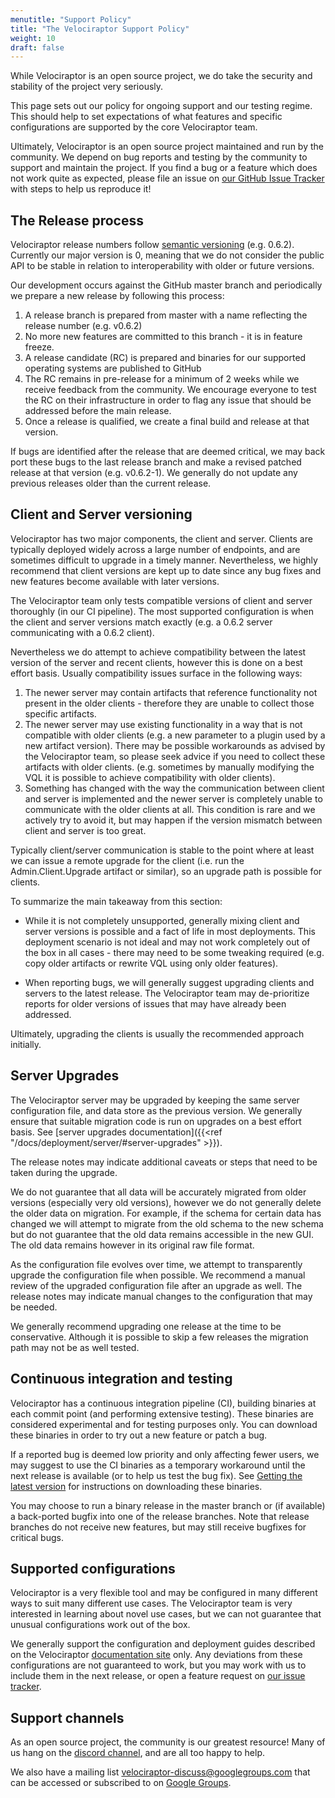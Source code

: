 ```yaml
---
menutitle: "Support Policy"
title: "The Velociraptor Support Policy"
weight: 10
draft: false
---
```


While Velociraptor is an open source project, we do take the security
and stability of the project very seriously.

This page sets out our policy for ongoing support and our testing
regime. This should help to set expectations of what features and
specific configurations are supported by the core Velociraptor team.

Ultimately, Velociraptor is an open source project maintained and run
by the community. We depend on bug reports and testing by the
community to support and maintain the project. If you find a bug or a
feature which does not work quite as expected, please file an issue on
[our GitHub Issue
Tracker](https://github.com/Velocidex/velociraptor/issues) with steps
to help us reproduce it!

## The Release process

Velociraptor release numbers follow [semantic versioning](https://semver.org/)
(e.g. 0.6.2). Currently our major version is 0, meaning that we do not
consider the public API to be stable in relation to interoperability
with older or future versions.

Our development occurs against the GitHub master branch and
periodically we prepare a new release by following this process:

1. A release branch is prepared from master with a name reflecting the
   release number (e.g. v0.6.2)
2. No more new features are committed to this branch - it is in
   feature freeze.
3. A release candidate (RC) is prepared and binaries for our supported
   operating systems are published to GitHub
4. The RC remains in pre-release for a minimum of 2 weeks while we
   receive feedback from the community. We encourage everyone to test
   the RC on their infrastructure in order to flag any issue that
   should be addressed before the main release.
5. Once a release is qualified, we create a final build and release at
   that version.

If bugs are identified after the release that are deemed critical, we
may back port these bugs to the last release branch and make a revised
patched release at that version (e.g. v0.6.2-1). We generally do not
update any previous releases older than the current release.


## Client and Server versioning

Velociraptor has two major components, the client and server. Clients
are typically deployed widely across a large number of endpoints, and
are sometimes difficult to upgrade in a timely manner. Nevertheless,
we highly recommend that client versions are kept up to date since any
bug fixes and new features become available with later versions.

The Velociraptor team only tests compatible versions of client and
server thoroughly (in our CI pipeline). The most supported
configuration is when the client and server versions match exactly
(e.g. a 0.6.2 server communicating with a 0.6.2 client).

Nevertheless we do attempt to achieve compatibility between the latest
version of the server and recent clients, however this is done on a
best effort basis. Usually compatibility issues surface in the
following ways:

1. The newer server may contain artifacts that reference functionality
   not present in the older clients - therefore they are unable to
   collect those specific artifacts.
2. The newer server may use existing functionality in a way that is
   not compatible with older clients (e.g. a new parameter to a plugin
   used by a new artifact version). There may be possible workarounds
   as advised by the Velociraptor team, so please seek advice if you
   need to collect these artifacts with older clients. (e.g. sometimes
   by manually modifying the VQL it is possible to achieve
   compatibility with older clients).
3. Something has changed with the way the communication between client
   and server is implemented and the newer server is completely unable
   to communicate with the older clients at all. This condition is
   rare and we actively try to avoid it, but may happen if the version
   mismatch between client and server is too great.

Typically client/server communication is stable to the point where at
least we can issue a remote upgrade for the client (i.e. run the
Admin.Client.Upgrade artifact or similar), so an upgrade path is
possible for clients.

To summarize the main takeaway from this section:

* While it is not completely unsupported, generally mixing client and
  server versions is possible and a fact of life in most
  deployments. This deployment scenario is not ideal and may not work
  completely out of the box in all cases - there may need to be some
  tweaking required (e.g. copy older artifacts or rewrite VQL using
  only older features).

* When reporting bugs, we will generally suggest upgrading clients and
  servers to the latest release. The Velociraptor team may
  de-prioritize reports for older versions of issues that may have
  already been addressed.

Ultimately, upgrading the clients is usually the recommended approach
initially.


## Server Upgrades

The Velociraptor server may be upgraded by keeping the same server
configuration file, and data store as the previous version. We
generally ensure that suitable migration code is run on upgrades on a
best effort basis. See [server upgrades documentation]({{<ref "/docs/deployment/server/#server-upgrades" >}}).

The release notes may indicate additional caveats or steps that need
to be taken during the upgrade.

We do not guarantee that all data will be accurately migrated from
older versions (especially very old versions), however we do not
generally delete the older data on migration. For example, if the
schema for certain data has changed we will attempt to migrate from
the old schema to the new schema but do not guarantee that the old
data remains accessible in the new GUI. The old data remains however
in its original raw file format.

As the configuration file evolves over time, we attempt to
transparently upgrade the configuration file when possible. We
recommend a manual review of the upgraded configuration file after an
upgrade as well. The release notes may indicate manual changes to the
configuration that may be needed.

We generally recommend upgrading one release at the time to be
conservative. Although it is possible to skip a few releases the
migration path may not be as well tested.

## Continuous integration and testing

Velociraptor has a continuous integration pipeline (CI), building
binaries at each commit point (and performing extensive
testing). These binaries are considered experimental and for testing
purposes only. You can download these binaries in order to try out a
new feature or patch a bug.

If a reported bug is deemed low priority and only affecting fewer
users, we may suggest to use the CI binaries as a temporary workaround
until the next release is available (or to help us test the bug
fix). See [Getting the latest
version](https://github.com/Velocidex/velociraptor#getting-the-latest-version)
for instructions on downloading these binaries.

You may choose to run a binary release in the master branch or (if
available) a back-ported bugfix into one of the release branches. Note
that release branches do not receive new features, but may still
receive bugfixes for critical bugs.

## Supported configurations

Velociraptor is a very flexible tool and may be configured in many
different ways to suit many different use cases. The Velociraptor team
is very interested in learning about novel use cases, but we can not
guarantee that unusual configurations work out of the box.

We generally support the configuration and deployment guides described
on the Velociraptor [documentation
site](https://docs.velociraptor.app/) only. Any deviations from these
configurations are not guaranteed to work, but you may work with us to
include them in the next release, or open a feature request on [our
issue tracker](https://github.com/Velocidex/velociraptor/issues).


## Support channels

As an open source project, the community is our greatest resource!
Many of us hang on the [discord
channel](https://docs.velociraptor.app/discord/), and are all too
happy to help.

We also have a mailing list velociraptor-discuss@googlegroups.com that
can be accessed or subscribed to on [Google
Groups](https://groups.google.com/g/velociraptor-discuss).
